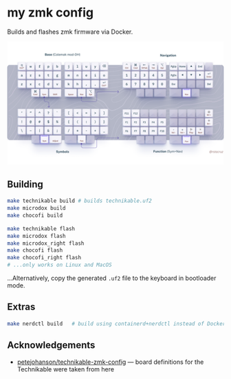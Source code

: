 # my zmk config

Builds and flashes zmk firmware via Docker.

![](./reference.png)

## Building

```sh
make technikable build # builds technikable.uf2
make microdox build
make chocofi build
```

```bash
make technikable flash
make microdox flash
make microdox_right flash
make chocofi flash
make chocofi_right flash
# ...only works on Linux and MacOS
```

...Alternatively, copy the generated `.uf2` file to the keyboard in bootloader mode.

## Extras

```bash
make nerdctl build   # build using containerd+nerdctl instead of Docker
```

## Acknowledgements

- [petejohanson/technikable-zmk-config](https://github.com/petejohanson/technikable-zmk-config) &mdash; board definitions for the Technikable were taken from here
